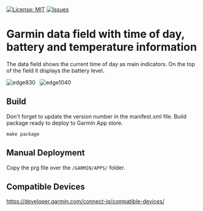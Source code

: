 [![License: MIT](https://img.shields.io/badge/License-MIT-yellow.svg)](https://opensource.org/licenses/MIT)
[![Issues](https://img.shields.io/github/issues/peregin/connectiq-time-battery.svg)](https://github.com/peregin/connectiq-time-battery/issues)

Garmin data field with time of day, battery and temperature information
===

The data field shows the current time of day as main indicators.
On the top of the field it displays the battery level.

![edge830](https://raw.github.com/peregin/connectiq-time-battery/master/doc/edge830.png "edge830")
&nbsp;
![edge1040](https://raw.github.com/peregin/connectiq-time-battery/master/doc/edge1040.png "edge1040")

Build
---
Don't forget to update the version number in the manifest.xml file.
Build package ready to deploy to Garmin App store.
```shell
make package
```

Manual Deployment
---

Copy the prg file over the `/GARMIN/APPS/` folder.

Compatible Devices
---
https://developer.garmin.com/connect-iq/compatible-devices/
